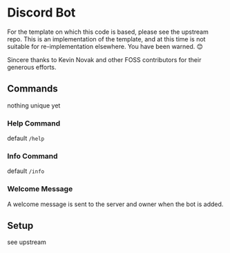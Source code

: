 # Discord Bot

For the template on which this code is based, please see the upstream repo.
This is an implementation of the template, and at this time is not suitable for re-implementation elsewhere.
You have been warned. 😊

Sincere thanks to Kevin Novak and other FOSS
contributors for their generous efforts.

## Commands

nothing unique yet

### Help Command

default `/help`

### Info Command

default `/info`

### Welcome Message

A welcome message is sent to the server and owner when the bot is added.

## Setup

see upstream
